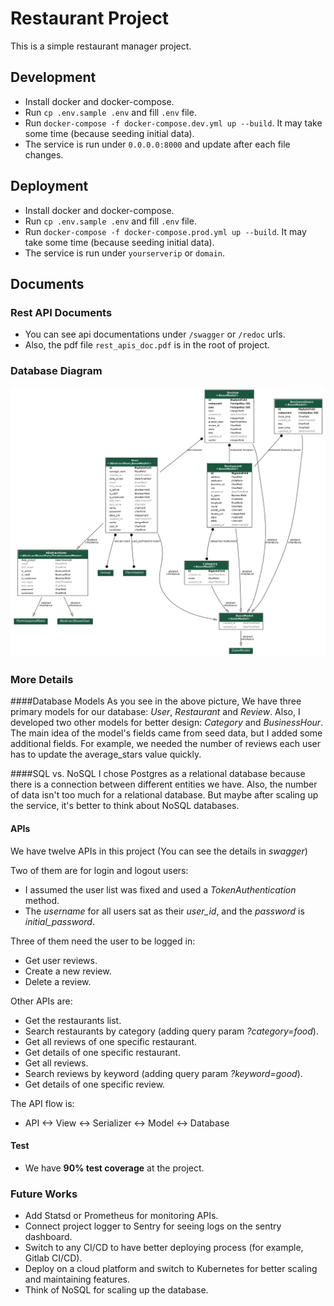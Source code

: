 # Restaurant Project
This is a simple restaurant manager project.

## Development
- Install docker and docker-compose.
- Run `cp .env.sample .env` and fill `.env` file.
- Run `docker-compose -f docker-compose.dev.yml up --build`. It may take some time (because seeding initial data).
- The service is run under `0.0.0.0:8000` and update after each file changes.

## Deployment
- Install docker and docker-compose.
- Run `cp .env.sample .env` and fill `.env` file.
- Run `docker-compose -f docker-compose.prod.yml up --build`. It may take some time (because seeding initial data).
- The service is run under `yourserverip` or `domain`.

## Documents
### Rest API Documents
- You can see api documentations under `/swagger` or `/redoc` urls.
- Also, the pdf file `rest_apis_doc.pdf` is in the root of project.

### Database Diagram
![Database Diagram](db_schema.png)

### More Details
####Database Models
As you see in the above picture, We have three primary models for our database: _User_, _Restaurant_ and _Review_. 
Also, I developed two other models for better design: _Category_ and _BusinessHour_.
The main idea of the model's fields came from seed data, but I added some additional fields. 
For example, we needed the number of reviews each user has to update the average_stars value quickly.

####SQL vs. NoSQL
I chose Postgres as a relational database because there is a connection between different entities we have. 
Also, the number of data isn't too much for a relational database. But maybe after scaling up the service, 
it's better to think about NoSQL databases.

#### APIs
We have twelve APIs in this project (You can see the details in _swagger_) 

Two of them are for login and logout users:
- I assumed the user list was fixed and used a _TokenAuthentication_ method.
- The _username_ for all users sat as their _user_id_, and the _password_ is _initial_password_.

Three of them need the user to be logged in:
- Get user reviews.
- Create a new review.
- Delete a review.

Other APIs are:
- Get the restaurants list.
- Search restaurants by category (adding query param _?category=food_).
- Get all reviews of one specific restaurant.
- Get details of one specific restaurant.
- Get all reviews.
- Search reviews by keyword (adding query param _?keyword=good_).
- Get details of one specific review.

The API flow is:
- API <-> View <-> Serializer <-> Model <-> Database

#### Test
- We have **90% test coverage** at the project. 

### Future Works
- Add Statsd or Prometheus for monitoring APIs.
- Connect project logger to Sentry for seeing logs on the sentry dashboard.
- Switch to any CI/CD to have better deploying process (for example, Gitlab CI/CD).
- Deploy on a cloud platform and switch to Kubernetes for better scaling and maintaining features.
- Think of NoSQL for scaling up the database.

